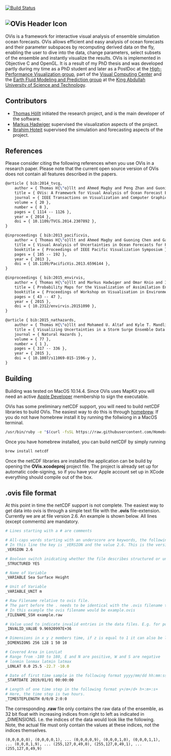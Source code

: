 [![Build Status](https://travis-ci.org/thoellt/OVis.svg?branch=master)](https://travis-ci.org/thoellt/OVis)

## ![OVis Header Icon](https://ovis.thomashollt.com/images/ovis_header.png)

OVis is a framework for interactive visual analysis of ensemble simulation ocean forecasts. OVis allows efficient and easy analysis of ocean forecasts and their parameter subspaces by recomputing derived data on the fly, enabling the user to dive into the data, change parameters, select subsets of the ensemble and instantly visualize the results. OVis is implemented in Objective C and OpenGL. It is a result of my PhD thesis and was developed partly during my time as a PhD student and later as a PostDoc at the [High-Performance Visualization group](http://vccvisualization.org), part of the [Visual Computing Center](https://vcc.kaust.edu.sa) and the [Earth Fluid Modeling and Prediction group](https://assimilation.kaust.edu.sa/) at the [King Abdullah University of Science and Technology](https://www.kaust.edu.sa).

## Contributors
- [Thomas Höllt](https://www.thomashollt.com/) initiated the research project, and is the main developer of the software.
- [Markus Hadwiger](http://vccvisualization.org/people/hadwiger/) supervised the visualization aspects of the project.
- [Ibrahim Hoteit](https://assimilation.kaust.edu.sa/Pages/Ibrahim%20Hoteit.aspx) supervised the simulation and forecasting aspects of the project.

## References
Please consider citing the following references when you use OVis in a research paper. Please note that the current open source version of OVis does not contain all features described in the papers.

```tex
@article { bib:2014_tvcg,
    author = { Thomas H{\"o}llt and Ahmed Magby and Peng Zhan and Guoning Chen and Ganesh Gopalakrishnan and Ibrahim Hoteit and Charles D. Hansen and Markus Hadwiger },
    title = { OVis: A Framework for Visual Analysis of Ocean Forecast Ensembles },
    journal = { IEEE Transactions on Visualization and Computer Graphics },
    volume = { 20 },
    number = { 8 },
    pages = { 1114 -- 1126 },
    year = { 2014 },
    doi = { 10.1109/TVCG.2014.2307892 },
}

@inproceedings { bib:2013_pacificvis,
    author = { Thomas H{\"o}llt and Ahmed Magby and Guoning Chen and Ganesh Gopalakrishnan and Ibrahim Hoteit and Charles D. Hansen and Markus Hadwiger },
    title = { Visual Analysis of Uncertainties in Ocean Forecasts for Planning and Operation of Off-Shore Structures },
    booktitle = { Proceedings of IEEE Pacific Visualization Symposium },
    pages = { 185 -- 192 },
    year = { 2013 },
    doi = { 10.1109/PacificVis.2013.6596144 },
}

@inproceedings { bib:2015_envirvis,
    author = { Thomas H{\"o}llt and Markus Hadwiger and Omar Knio and Ibrahim Hoteit },
    title = { Probability Maps for the Visualization of Assimilation Ensemble Flow Data },
    booktitle = { Proceedings of Workshop on Visualisation in Environmental Sciences },
    pages = { 43 -- 47 },
    year = { 2015 },
    doi = { 10.2312/envirvis.20151090 },
}

@article { bib:2015_nathazards,
    author = { Thomas H{\"o}llt and Mohamed U. Altaf and Kyle T. Mandli and Markus Hadwiger and Clint N. Dawson and Ibrahim Hoteit },
    title = { Visualizing Uncertainties in a Storm Surge Ensemble Data Assimilation and Forecasting System },
    journal = { Natural Hazards },
    volume = { 77 },
    number = { 1 },
    pages = { 317 -- 336 },
    year = { 2015 },
    doi = { 10.1007/s11069-015-1596-y },
}
```

## Building

Building was tested on MacOS 10.14.4. Since OVis uses MapKit you will need an active [Apple Developer](https://developer.apple.com) membership to sign the executable.

OVis has some preliminary netCDF support, you will need to build netCDF libraries to build OVis. The easiest way to do this is through [homebrew](https://brew.sh). If you do not have homebrew install it by running the follwiong in a MacOS terminal.

```bash
/usr/bin/ruby -e "$(curl -fsSL https://raw.githubusercontent.com/Homebrew/install/master/install)"
```

Once you have homebrew installed, you can build netCDF by simply running

```bash
brew install netcdf
```

Once the netCDF libraries are installed the application can be build by opening the **OVis.xcodeproj** project file. The project is already set up for automatic code-signing, so if you have your Apple account set up in XCode everything should compile out of the box.

## .ovis file format

At this point in time the netCDF support is not complete. The easiest way to get data into ovis is through a simple text file with the **.ovis** file-extension. Currently we are at file version 2.6. An example is shown below. All lines (except comments) are mandatory.

```bash
# Lines starting with a # are comments

# All-caps words starting with an underscore are keywords, the following text is the corresponding value.
# In this line the key is _VERSION and the value 2.6. This is the version of the .ovis file format.
_VERSION 2.6

# Boolean switch inidcating whether the file describes structured or unstructured data.
_STRUCTURED YES

# Name of Variable
_VARIABLE Sea Surface Height

# Unit of Variable
_VARIABLE_UNIT m

# Raw Filename relative to ovis file.
# The part before the . needs to be identical with the .ovis filename to support MacOS sandboxing.
# In this example the ovis filename would be example.ovis
_FILENAME_SSH example.raw

# Value used to indicate invalid entries in the data files. E.g. for positions without measurements.
_INVALID_VALUE 9.96920997E+36

# Dimensions in x y z members time, if z is equal to 1 it can also be left out.
_DIMENSIONS 256 128 1 50 10

# Covered Area in Lon/Lat
# Range from -180 to 180, E and N are positive, W and S are negative
# lonmin lonmax latmin latmax
_LONLAT 0.0 25.5 -22.7 -10.0

# Date of first time sample in the following format yyyy/mm/dd hh:mm:ss
_STARTDATE 2019/01/01 00:00:00

# Length of one time step in the following format y+/m+/d+ h+:m+:s+
# Here, the time step is two hours.
_TIMESTEPLENGTH 0/0/0 2:0:0
```

The corresponding **.raw** file only contains the raw data of the ensemble, as 32 bit float with increasing indices from right to left as indicated in _DIMENSIONS. I.e. the indices of the data would look like the following. Note, the actual file must only contain the values at these indices, not the indices themselves.

```
(0,0,0,0,0), (0,0,0,0,1), ... (0,0,0,0,9), (0,0,0,1,0), (0,0,0,1,1), ... (0,0,0,1,9), ... (255,127,0,49,0), (255,127,0,49,1), ... (255,127,0,49,9)
```